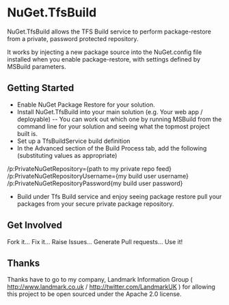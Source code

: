 NuGet.TfsBuild
==============

NuGet.TfsBuild allows the TFS Build service to perform package-restore from a private, password protected repository.

It works by injecting a new package source into the NuGet.config file installed when you enable package-restore, with settings defined by MSBuild parameters.

## Getting Started 

- Enable NuGet Package Restore for your solution.
- Install NuGet.TfsBuild into your main solution (e.g. Your web app / deployable)
-- You can work out which one by running MSBuild from the command line for your solution and seeing what the topmost project built is.
- Set up a TfsBuildService build definition
- In the Advanced section of the Build Process tab, add the following (substituting values as appropriate)

/p:PrivateNuGetRepository={path to my private repo feed}
/p:PrivateNuGetRepositoryUsername={my build user username}
/p:PrivateNuGetRepositoryPassword{my build user password}

- Build under Tfs Build service and enjoy seeing package restore pull your packages from your secure private package repository.

## Get Involved

Fork it... Fix it... Raise Issues... Generate Pull requests... Use it!

## Thanks

Thanks have to go to my company, Landmark Information Group ( http://www.landmark.co.uk / http://twitter.com/LandmarkUK ) for allowing this project to be open sourced under the Apache 2.0 license.
